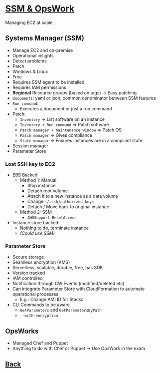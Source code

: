 # [SSM & OpsWork](../README.md)

Managing EC2 at scale

## Systems Manager (SSM)

* Manage EC2 and on-premise
* Operational insights
* Detect problems
* Patch
* Windows & Linux
* Free
* Requires SSM agent to be installed
* Requires IAM permissions 
* __Regional__ Resource groups (based on tags) -> Easy patching
* `Documents`: yaml or json, common denominator between SSM features
* `Run command`:
	* Executes a document or just a run command
* Patch:
	* `Inventory`                          => List software on an instance
	* `Inventory + Run command`            => Patch software
	* `Patch manager + maintenance window` => Patch OS
	* `Patch manager`                      => Gives compliance
	* `State manager`                      => Ensures instances are in a compliant state
* Session manager
* Parameter Store

### Lost SSH key to EC2

* EBS Backed
	* Method 1: Manual
		* Stop instance
		* Detach root volume
		* Attach it to a new instance as a data volume
		* Change `~/.ssh/authorized_keys`
		* Detach / Move back to original instance
	* Method 2: SSM
		* `AWSSupport-ResetAccess`
* Instance store backed
	* Nothing to do, terminate instance
	* _(Could use SSM)_

### Parameter Store

* Secure storage
* Seamless encryption (KMS)
* Serverless, scalable, durable, free, has SDK
* Version tracked
* IAM controlled
* Notification through CW Events (modified/deleted etc)
* Can integrate Parameter Store with CloudFormation to automate operational processes
	* E.g.: Change AMI ID for Stacks
* CLI Commands to be aware
	* `GetParameters` and `GetParametersByPath`
	* `--with-encryption`

## OpsWorks

* Managed Chef and Puppet
* Anything to do with Chef or Puppet -> Use OpsWork in the exam

## [Back](../README.md)